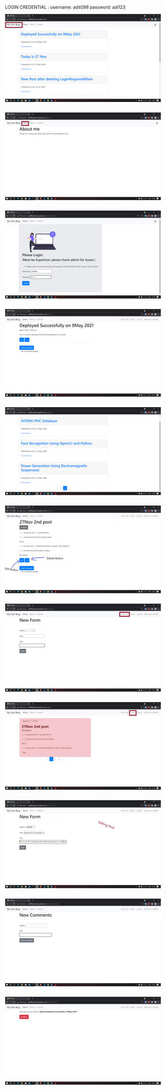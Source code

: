 LOGIN CREDENTIAL :
username: adit098
password: adi123


![Image](mysite/Output%20Image/Main%20Page.png)<br><br>

![Image](mysite/Output%20Image/About.png)<br><br>

![Image](mysite/Output%20Image/LogIn%20Page.png)<br><br>

![Image](mysite/Output%20Image/Post.png)<br><br>

![Image](mysite/Output%20Image/Post%20Section%20Page.png)<br><br>

![Image](mysite/Output%20Image/Draft%20Post%20Unpublished.png)<br><br>

![Image](mysite/Output%20Image/New%20Post%20Form.png)<br><br>

![Image](mysite/Output%20Image/Draft%20Section.png)<br><br>


![Image](mysite/Output%20Image/Editing%20Post.png)<br><br>

![Image](mysite/Output%20Image/Comment%20On%20a%20Post.png)<br><br>

![Image](mysite/Output%20Image/Delete%20a%20Post.png)<br><br>
